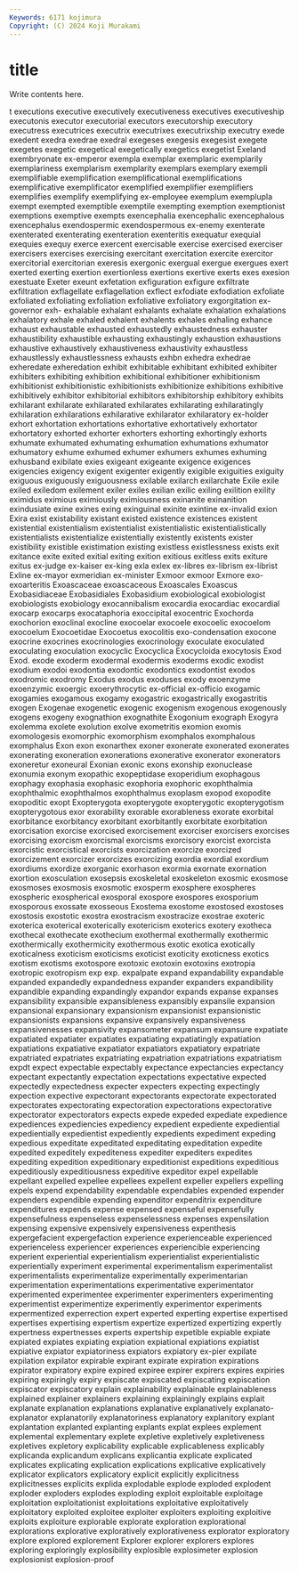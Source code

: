 ```yaml
---
Keywords: 6171 kojimura
Copyright: (C) 2024 Koji Murakami
---
```


# title

Write contents here.



t
executions executive executively executiveness executives executiveship executonis executor executorial executors
executorship executory executress executrices executrix executrixes executrixship executry exede exedent
exedra exedrae exedral exegeses exegesis exegesist exegete exegetes exegetic exegetical
exegetically exegetics exegetist Exeland exembryonate ex-emperor exempla exemplar exemplaric exemplarily
exemplariness exemplarism exemplarity exemplars exemplary exempli exemplifiable exemplification exemplificational exemplifications
exemplificative exemplificator exemplified exemplifier exemplifiers exemplifies exemplify exemplifying ex-employee exemplum
exemplupla exempt exempted exemptible exemptile exempting exemption exemptionist exemptions exemptive
exempts exencephalia exencephalic exencephalous exencephalus exendospermic exendospermous ex-enemy exenterate exenterated
exenterating exenteration exenteritis exequatur exequial exequies exequy exerce exercent exercisable
exercise exercised exerciser exercisers exercises exercising exercitant exercitation exercite exercitor
exercitorial exercitorian exeresis exergonic exergual exergue exergues exert exerted exerting
exertion exertionless exertions exertive exerts exes exesion exestuate Exeter exeunt
exfetation exfiguration exfigure exfiltrate exfiltration exflagellate exflagellation exflect exfodiate exfodiation
exfoliate exfoliated exfoliating exfoliation exfoliative exfoliatory exgorgitation ex-governor exh- exhalable
exhalant exhalants exhalate exhalation exhalations exhalatory exhale exhaled exhalent exhalents
exhales exhaling exhance exhaust exhaustable exhausted exhaustedly exhaustedness exhauster exhaustibility
exhaustible exhausting exhaustingly exhaustion exhaustions exhaustive exhaustively exhaustiveness exhaustivity exhaustless
exhaustlessly exhaustlessness exhausts exhbn exhedra exhedrae exheredate exheredation exhibit exhibitable
exhibitant exhibited exhibiter exhibiters exhibiting exhibition exhibitional exhibitioner exhibitionism exhibitionist
exhibitionistic exhibitionists exhibitionize exhibitions exhibitive exhibitively exhibitor exhibitorial exhibitors exhibitorship
exhibitory exhibits exhilarant exhilarate exhilarated exhilarates exhilarating exhilaratingly exhilaration exhilarations
exhilarative exhilarator exhilaratory ex-holder exhort exhortation exhortations exhortative exhortatively exhortator
exhortatory exhorted exhorter exhorters exhorting exhortingly exhorts exhumate exhumated exhumating
exhumation exhumations exhumator exhumatory exhume exhumed exhumer exhumers exhumes exhuming
exhusband exibilate exies exigeant exigeante exigence exigences exigencies exigency exigent
exigenter exigently exigible exiguities exiguity exiguous exiguously exiguousness exilable exilarch
exilarchate Exile exile exiled exiledom exilement exiler exiles exilian exilic
exiling exilition exility eximidus eximious eximiously eximiousness exinanite exinanition exindusiate
exine exines exing exinguinal exinite exintine ex-invalid exion Exira exist
existability existant existed existence existences existent existential existentialism existentialist existentialistic
existentialistically existentialists existentialize existentially existently existents exister existibility existible existimation
existing existless existlessness exists exit exitance exite exited exitial exiting
exition exitious exitless exits exiture exitus ex-judge ex-kaiser ex-king exla
exlex ex-libres ex-librism ex-librist Exline ex-mayor exmeridian ex-minister Exmoor exmoor
Exmore exo- exoarteritis Exoascaceae exoascaceous Exoascales Exoascus Exobasidiaceae Exobasidiales Exobasidium
exobiological exobiologist exobiologists exobiology exocannibalism exocardia exocardiac exocardial exocarp exocarps
exocataphoria exoccipital exocentric Exochorda exochorion exoclinal exocline exocoelar exocoele exocoelic
exocoelom exocoelum Exocoetidae Exocoetus exocolitis exo-condensation exocone exocrine exocrines exocrinologies
exocrinology exoculate exoculated exoculating exoculation exocyclic Exocyclica Exocycloida exocytosis Exod
Exod. exode exoderm exodermal exodermis exoderms exodic exodist exodium exodoi
exodontia exodontic exodontics exodontist exodos exodromic exodromy Exodus exodus exoduses
exody exoenzyme exoenzymic exoergic exoerythrocytic ex-official ex-officio exogamic exogamies exogamous
exogamy exogastric exogastrically exogastritis exogen Exogenae exogenetic exogenic exogenism exogenous
exogenously exogens exogeny exognathion exognathite Exogonium exograph Exogyra exolemma exolete
exolution exolve exometritis exomion exomis exomologesis exomorphic exomorphism exomphalos exomphalous
exomphalus Exon exon exonarthex exoner exonerate exonerated exonerates exonerating exoneration
exonerations exonerative exonerator exonerators exoneretur exoneural Exonian exonic exons exonship
exonuclease exonumia exonym exopathic exopeptidase exoperidium exophagous exophagy exophasia exophasic
exophoria exophoric exophthalmia exophthalmic exophthalmos exophthalmus exoplasm exopod exopodite exopoditic
exopt Exopterygota exopterygote exopterygotic exopterygotism exopterygotous exor exorability exorable exorableness
exorate exorbital exorbitance exorbitancy exorbitant exorbitantly exorbitate exorbitation exorcisation exorcise
exorcised exorcisement exorciser exorcisers exorcises exorcising exorcism exorcismal exorcisms exorcisory
exorcist exorcista exorcistic exorcistical exorcists exorcization exorcize exorcized exorcizement exorcizer
exorcizes exorcizing exordia exordial exordium exordiums exordize exorganic exorhason exormia
exornate exornation exortion exosculation exosepsis exoskeletal exoskeleton exosmic exosmose exosmoses
exosmosis exosmotic exosperm exosphere exospheres exospheric exospherical exosporal exospore exospores
exosporium exosporous exossate exosseous Exostema exostome exostosed exostoses exostosis exostotic
exostra exostracism exostracize exostrae exoteric exoterica exoterical exoterically exotericism exoterics
exotery exotheca exothecal exothecate exothecium exothermal exothermally exothermic exothermically exothermicity
exothermous exotic exotica exotically exoticalness exoticism exoticisms exoticist exoticity exoticness
exotics exotism exotisms exotospore exotoxic exotoxin exotoxins exotropia exotropic exotropism
exp exp. expalpate expand expandability expandable expanded expandedly expandedness expander
expanders expandibility expandible expanding expandingly expandor expands expanse expanses expansibility
expansible expansibleness expansibly expansile expansion expansional expansionary expansionism expansionist expansionistic
expansionists expansions expansive expansively expansiveness expansivenesses expansivity expansometer expansum expansure
expatiate expatiated expatiater expatiates expatiating expatiatingly expatiation expatiations expatiative expatiator
expatiators expatiatory expatriate expatriated expatriates expatriating expatriation expatriations expatriatism expdt
expect expectable expectably expectance expectancies expectancy expectant expectantly expectation expectations
expectative expected expectedly expectedness expecter expecters expecting expectingly expection expective
expectorant expectorants expectorate expectorated expectorates expectorating expectoration expectorations expectorative expectorator
expectorators expects expede expeded expediate expedience expediences expediencies expediency expedient
expediente expediential expedientially expedientist expediently expedients expediment expeding expedious expeditate
expeditated expeditating expeditation expedite expedited expeditely expediteness expediter expediters expedites
expediting expedition expeditionary expeditionist expeditions expeditious expeditiously expeditiousness expeditive expeditor
expel expellable expellant expelled expellee expellees expellent expeller expellers expelling
expels expend expendability expendable expendables expended expender expenders expendible expending
expenditor expenditrix expenditure expenditures expends expense expensed expenseful expensefully expensefulness
expenseless expenselessness expenses expensilation expensing expensive expensively expensiveness expenthesis expergefacient
expergefaction experience experienceable experienced experienceless experiencer experiences experiencible experiencing experient
experiential experientialism experientialist experientialistic experientially experiment experimental experimentalism experimentalist experimentalists
experimentalize experimentally experimentarian experimentation experimentations experimentative experimentator experimented experimentee experimenter
experimenters experimenting experimentist experimentize experimently experimentor experiments expermentized experrection expert
experted experting expertise expertised expertises expertising expertism expertize expertized expertizing
expertly expertness expertnesses experts expertship expetible expiable expiate expiated expiates
expiating expiation expiational expiations expiatist expiative expiator expiatoriness expiators expiatory
ex-pier expilate expilation expilator expirable expirant expirate expiration expirations expirator
expiratory expire expired expiree expirer expirers expires expiries expiring expiringly
expiry expiscate expiscated expiscating expiscation expiscator expiscatory explain explainability explainable
explainableness explained explainer explainers explaining explainingly explains explait explanate explanation
explanations explanative explanatively explanato- explanator explanatorily explanatoriness explanatory explanitory explant
explantation explanted explanting explants explat explees explement explemental explementary explete
expletive expletively expletiveness expletives expletory explicability explicable explicableness explicably explicanda
explicandum explicans explicantia explicate explicated explicates explicating explication explications explicative
explicatively explicator explicators explicatory explicit explicitly explicitness explicitnesses explicits explida
explodable explode exploded explodent exploder exploders explodes exploding exploit exploitable
exploitage exploitation exploitationist exploitations exploitative exploitatively exploitatory exploited exploitee exploiter
exploiters exploiting exploitive exploits exploiture explorable explorate exploration explorational explorations
explorative exploratively explorativeness explorator exploratory explore explored explorement Explorer explorer
explorers explores exploring exploringly explosibility explosible explosimeter explosion explosionist explosion-proof
